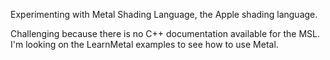 
Experimenting with Metal Shading Language, the Apple shading language.


Challenging because there is no C++ documentation available for the MSL. I'm looking on the LearnMetal examples to see how to use Metal.